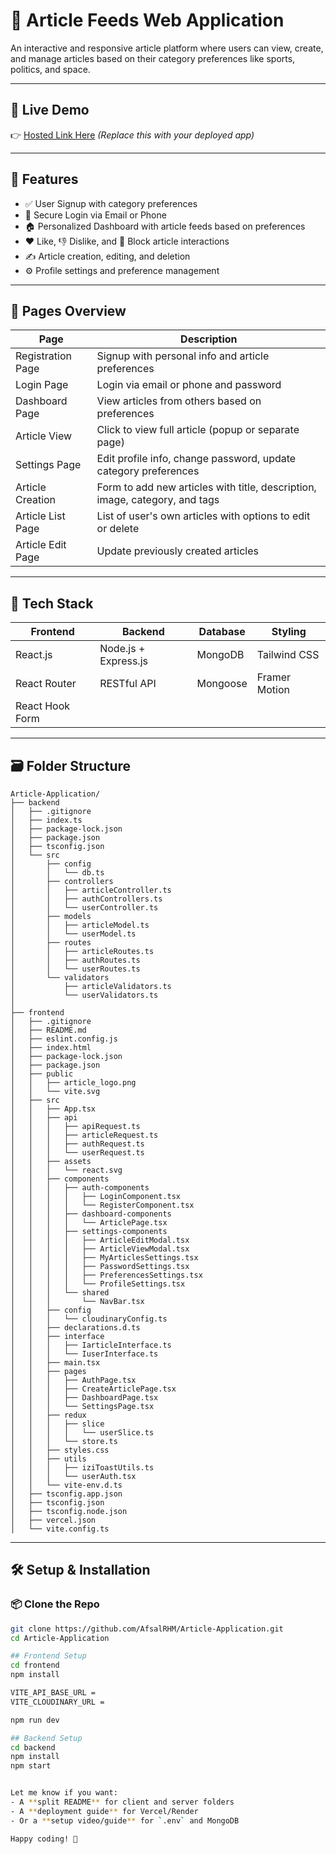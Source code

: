   # 📰 Article Feeds Web Application
  
  An interactive and responsive article platform where users can view, create, and manage articles based on their category preferences like sports, politics, and space.
  
  ---
  
  ## 🔗 Live Demo
  
  👉 [Hosted Link Here](https://article-application-eight.vercel.app) *(Replace this with your deployed app)*
  
  ---
  
  ## 🚀 Features
  
  - ✅ User Signup with category preferences
  - 🔐 Secure Login via Email or Phone
  - 🏠 Personalized Dashboard with article feeds based on preferences
  - ❤️ Like, 👎 Dislike, and 🚫 Block article interactions
  - ✍️ Article creation, editing, and deletion
  - ⚙️ Profile settings and preference management
  
  ---
  
  ## 🧾 Pages Overview
  
  | Page               | Description                                                                 |
  |--------------------|-----------------------------------------------------------------------------|
  | Registration Page  | Signup with personal info and article preferences                           |
  | Login Page         | Login via email or phone and password                                       |
  | Dashboard Page     | View articles from others based on preferences                              |
  | Article View       | Click to view full article (popup or separate page)                         |
  | Settings Page      | Edit profile info, change password, update category preferences             |
  | Article Creation   | Form to add new articles with title, description, image, category, and tags |
  | Article List Page  | List of user's own articles with options to edit or delete                  |
  | Article Edit Page  | Update previously created articles                                          |
  
  ---
  
  ## 🧱 Tech Stack
  
  | Frontend             | Backend                | Database     | Styling        |
  |----------------------|------------------------|--------------|----------------|
  | React.js             | Node.js + Express.js   | MongoDB      | Tailwind CSS   |
  | React Router         | RESTful API            | Mongoose     | Framer Motion  |
  | React Hook Form      |                        |              |                |
  
  ---
  
  ## 🗃️ Folder Structure
  ```
Article-Application/
├── backend
│   ├── .gitignore
│   ├── index.ts
│   ├── package-lock.json
│   ├── package.json
│   ├── tsconfig.json
│   └── src
│       ├── config
│       │   └── db.ts
│       ├── controllers
│       │   ├── articleController.ts
│       │   ├── authControllers.ts
│       │   └── userController.ts
│       ├── models
│       │   ├── articleModel.ts
│       │   └── userModel.ts
│       ├── routes
│       │   ├── articleRoutes.ts
│       │   ├── authRoutes.ts
│       │   └── userRoutes.ts
│       └── validators
│           ├── articleValidators.ts
│           └── userValidators.ts
│
├── frontend
│   ├── .gitignore
│   ├── README.md
│   ├── eslint.config.js
│   ├── index.html
│   ├── package-lock.json
│   ├── package.json
│   ├── public
│   │   ├── article_logo.png
│   │   └── vite.svg
│   ├── src
│   │   ├── App.tsx
│   │   ├── api
│   │   │   ├── apiRequest.ts
│   │   │   ├── articleRequest.ts
│   │   │   ├── authRequest.ts
│   │   │   └── userRequest.ts
│   │   ├── assets
│   │   │   └── react.svg
│   │   ├── components
│   │   │   ├── auth-components
│   │   │   │   ├── LoginComponent.tsx
│   │   │   │   └── RegisterComponent.tsx
│   │   │   ├── dashboard-components
│   │   │   │   └── ArticlePage.tsx
│   │   │   ├── settings-components
│   │   │   │   ├── ArticleEditModal.tsx
│   │   │   │   ├── ArticleViewModal.tsx
│   │   │   │   ├── MyArticlesSettings.tsx
│   │   │   │   ├── PasswordSettings.tsx
│   │   │   │   ├── PreferencesSettings.tsx
│   │   │   │   └── ProfileSettings.tsx
│   │   │   └── shared
│   │   │       └── NavBar.tsx
│   │   ├── config
│   │   │   └── cloudinaryConfig.ts
│   │   ├── declarations.d.ts
│   │   ├── interface
│   │   │   ├── IarticleInterface.ts
│   │   │   └── IuserInterface.ts
│   │   ├── main.tsx
│   │   ├── pages
│   │   │   ├── AuthPage.tsx
│   │   │   ├── CreateArticlePage.tsx
│   │   │   ├── DashboardPage.tsx
│   │   │   └── SettingsPage.tsx
│   │   ├── redux
│   │   │   ├── slice
│   │   │   │   └── userSlice.ts
│   │   │   └── store.ts
│   │   ├── styles.css
│   │   ├── utils
│   │   │   ├── iziToastUtils.ts
│   │   │   └── userAuth.tsx
│   │   └── vite-env.d.ts
│   ├── tsconfig.app.json
│   ├── tsconfig.json
│   ├── tsconfig.node.json
│   ├── vercel.json
│   └── vite.config.ts
```
  
  
  ---
  
  ## 🛠️ Setup & Installation
  
  ### 📦 Clone the Repo
  
  ```bash
  git clone https://github.com/AfsalRHM/Article-Application.git
  cd Article-Application
  
  ## Frontend Setup
  cd frontend
  npm install

  VITE_API_BASE_URL = 
  VITE_CLOUDINARY_URL =

  npm run dev
  
  ## Backend Setup
  cd backend
  npm install
  npm start
  
  
  Let me know if you want:
  - A **split README** for client and server folders
  - A **deployment guide** for Vercel/Render
  - Or a **setup video/guide** for `.env` and MongoDB
  
  Happy coding! 🚀
